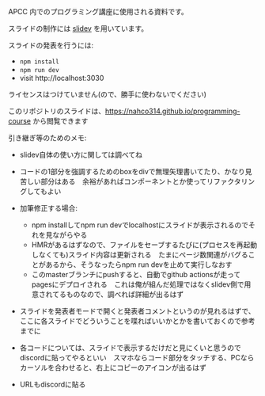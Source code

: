 APCC 内でのプログラミング講座に使用される資料です。

スライドの制作には [slidev](https://ja.sli.dev/) を用いています。

スライドの発表を行うには:

- `npm install`
- `npm run dev`
- visit http://localhost:3030

ライセンスはつけていません(ので、勝手に使わないでください)

このリポジトリのスライドは、https://nahco314.github.io/programming-course から閲覧できます

引き継ぎ等のためのメモ:
- slidev自体の使い方に関しては調べてね
- コードの1部分を強調するためのboxをdivで無理矢理書いてたり、かなり見苦しい部分はある　余裕があればコンポーネントとか使ってリファクタリングしてもよい
- 加筆修正する場合:
  - npm installしてnpm run devでlocalhostにスライドが表示されるのでそれを見ながらやる
  - HMRがあるはずなので、ファイルをセーブするたびに(プロセスを再起動しなくても)スライド内容は更新される　たまにページ数関連がバグることがあるから、そうなったらnpm run devを止めて実行しなおす
  - このmasterブランチにpushすると、自動でgithub actionsが走ってpagesにデプロイされる　これは俺が組んだ処理ではなくslidev側で用意されてるものなので、調べれば詳細が出るはず
 
- スライドを発表者モードで開くと発表者コメントというのが見れるはずで、ここに各スライドでどういうことを喋ればいいかとかを書いておくので参考までに
- 各コードについては、スライドで表示するだけだと見にくいと思うのでdiscordに貼ってやるといい　スマホならコード部分をタッチする、PCならカーソルを合わせると、右上にコピーのアイコンが出るはず
- URLもdiscordに貼る
